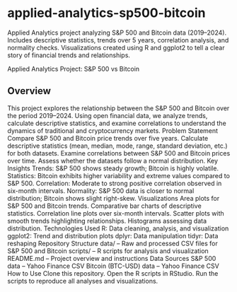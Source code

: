 # applied-analytics-sp500-bitcoin
Applied Analytics project analyzing S&amp;P 500 and Bitcoin data (2019–2024). Includes descriptive statistics, trends over 5 years, correlation analysis, and normality checks. Visualizations created using R and ggplot2 to tell a clear story of financial trends and relationships.

Applied Analytics Project: S&P 500 vs Bitcoin
## Overview
This project explores the relationship between the S&P 500 and Bitcoin over the period 2019–2024. Using open financial data, we analyze trends, calculate descriptive statistics, and examine correlations to understand the dynamics of traditional and cryptocurrency markets.
Problem Statement
Compare S&P 500 and Bitcoin price trends over five years.
Calculate descriptive statistics (mean, median, mode, range, standard deviation, etc.) for both datasets.
Examine correlations between S&P 500 and Bitcoin prices over time.
Assess whether the datasets follow a normal distribution.
Key Insights
Trends: S&P 500 shows steady growth; Bitcoin is highly volatile.
Statistics: Bitcoin exhibits higher variability and extreme values compared to S&P 500.
Correlation: Moderate to strong positive correlation observed in six-month intervals.
Normality: S&P 500 data is closer to normal distribution; Bitcoin shows slight right-skew.
Visualizations
Area plots for S&P 500 and Bitcoin trends.
Comparative bar charts of descriptive statistics.
Correlation line plots over six-month intervals.
Scatter plots with smooth trends highlighting relationships.
Histograms assessing data distribution.
Technologies Used
R: Data cleaning, analysis, and visualization
ggplot2: Trend and distribution plots
dplyr: Data manipulation
tidyr: Data reshaping
Repository Structure
data/ – Raw and processed CSV files for S&P 500 and Bitcoin
scripts/ – R scripts for analysis and visualization
README.md – Project overview and instructions
Data Sources
S&P 500 data – Yahoo Finance CSV
Bitcoin (BTC-USD) data – Yahoo Finance CSV
How to Use
Clone this repository.
Open the R scripts in RStudio.
Run the scripts to reproduce all analyses and visualizations.
